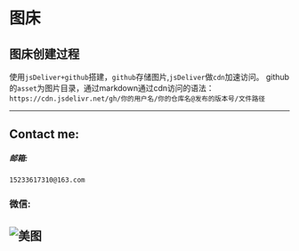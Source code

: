 图床
==================
图床创建过程
------------------------------------
使用`jsDeliver+github`搭建，`github`存储图片,`jsDeliver`做`cdn`加速访问。
github的`asset`为图片目录，通过markdown通过cdn访问的语法：
```https://cdn.jsdelivr.net/gh/你的用户名/你的仓库名@发布的版本号/文件路径```

---------------------

Contact me:
----------------
##### 邮箱:
```15233617310@163.com```

### 微信:
![美图](https://cdn.jsdelivr.net/gh/haozhouhadoop/pictureBed/asset/微信二维码.png)
-------------
